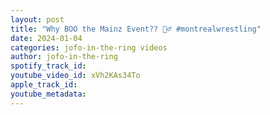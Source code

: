 ```yaml
---
layout: post
title: "Why BOO the Mainz Event?? 🤷‍♂️ #montrealwrestling"
date: 2024-01-04
categories: jofo-in-the-ring videos
author: jofo-in-the-ring
spotify_track_id: 
youtube_video_id: xVh2KAs34To
apple_track_id: 
youtube_metadata: 
---
```

